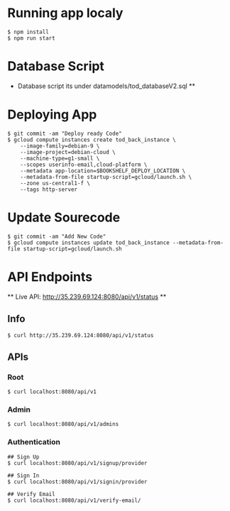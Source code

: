 # Running app localy

```
$ npm install
$ npm run start

```

# Database Script
* Database script its under datamodels/tod_databaseV2.sql **

# Deploying App
```
$ git commit -am "Deploy ready Code"
$ gcloud compute instances create tod_back_instance \
    --image-family=debian-9 \
    --image-project=debian-cloud \
    --machine-type=g1-small \
    --scopes userinfo-email,cloud-platform \
    --metadata app-location=$BOOKSHELF_DEPLOY_LOCATION \
    --metadata-from-file startup-script=gcloud/launch.sh \
    --zone us-central1-f \
    --tags http-server
```

# Update Sourecode
```
$ git commit -am "Add New Code"
$ gcloud compute instances update tod_back_instance --metadata-from-file startup-script=gcloud/launch.sh
```

# API Endpoints
** Live API: http://35.239.69.124:8080/api/v1/status **

## Info
```
$ curl http://35.239.69.124:8080/api/v1/status
```

## APIs
### Root 
```
$ curl localhost:8080/api/v1
```

### Admin
```
$ curl localhost:8080/api/v1/admins
```

### Authentication
```
## Sign Up
$ curl localhost:8080/api/v1/signup/provider

## Sign In
$ curl localhost:8080/api/v1/signin/provider

## Verify Email
$ curl localhost:8080/api/v1/verify-email/
```
